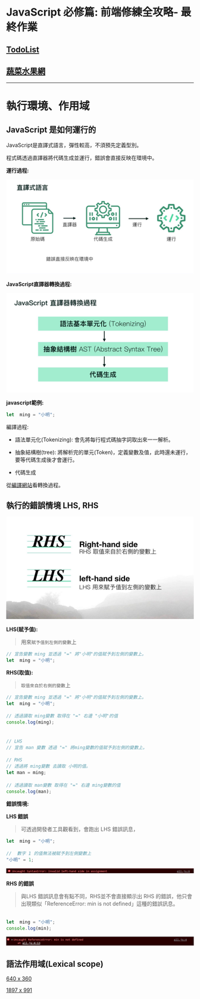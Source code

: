 # JavaScript 必修篇:  前端修練全攻略- 最終作業

## [TodoList](https://jimmyfang-ai.github.io/js-todoList/todoList/)



## [蔬菜水果網](https://jimmyfang-ai.github.io/js-todoList/vegeList/)

----


# 執行環境、作用域

## JavaScript 是如何運行的
 
 JavaScript是直譯式語言，彈性較高，不須預先定義型別。

 程式碼透過直譯器將代碼生成並運行，錯誤會直接反映在環境中。

**運行過程:**

![](JS%20直譯式語言.jpg)

**JavaScript直譯器轉換過程:**

![](a.jpg)

**javascript範例:**
```javascript
let  ming = "小明"; 
```
編譯過程:

  - 語法單元化(Tokenizing):
    會先將每行程式碼抽字詞取出來一一解析。
   
  - 抽象結構樹(tree):
    將解析完的單元(Token)，定義變數及值，此時還未運行，要等代碼生成後才會運行。

  - 代碼生成

從[編譯網站](https://esprima.org/demo/parse.html#)看轉換過程。


## 執行的錯誤情境 LHS, RHS

![](螢幕擷取畫面%202022-04-01%20154218.jpg)

**LHS(賦予值):**
> 用來`賦予值到左側的變數`上

```javascript
// 宣告變數 ming 並透過 "=" 將"小明"的值賦予到左側的變數上。
let  ming = "小明"; 
```

**RHS(取值):**
>`取值來自於右側的變數`上

```javascript
// 宣告變數 ming 並透過 "=" 將"小明"的值賦予到左側的變數上。
let  ming = "小明"; 

// 透過讀取 ming變數 取得在 "=" 右邊 "小明"的值
console.log(ming);


// LHS
// 宣告 man 變數 透過 "=" 將ming變數的值賦予到左側的變數上。

// RHS
// 透過將 ming變數 去讀取 小明的值。
let man = ming;

// 透過讀取 man變數 取得在 "=" 右邊 ming變數的值
console.log(man);
```
     
**錯誤情境:**

**LHS 錯誤**
>可透過開發者工具觀看到，會跑出 LHS 錯誤訊息，
```javascript
let  ming = "小明"; 

//  數字 1 的值無法被賦予到左側變數上
"小明" = 1;
```
![](螢幕擷取畫面%202022-04-01%20162032.jpg)


**RHS 的錯誤**
> 與LHS 錯誤訊息會有點不同，RHS並不會直接顯示出 RHS 的錯誤，他只會出現類似「ReferenceError: min is not defined」這種的錯誤訊息。
```javascript

let  ming = "小明"; 
console.log(min);
```
![](螢幕擷取畫面%202022-04-01%20162744.jpg)







## 語法作用域(Lexical scope)



[640 x 360](https://storage.googleapis.com/vue-course-api.appspot.com/veganfoodcoverimg/1653380347438.jpg?GoogleAccessId=firebase-adminsdk-zzty7%40vue-course-api.iam.gserviceaccount.com&Expires=1742169600&Signature=MPysfF6dGBG6Jy7cJ2TLni94YVkR%2BfOhypH6K6e9VKi7FdIx%2Bw2DWR38ZCVkLToxfevzZDOa2Qf3ztJL2oBCbYR2iEpK2%2B7IcJog2pb5AJNfX%2B3aPBii6cfB0iW9MeKBamIBUhFpk9EVr%2FDJM1HwELlDlWjTjF2gFNMF2D8ipJO%2BV8i4ggaJQsAo0t0ekuc4epDuKWsCH98s4x9SPQOJDaeCaKcC5pJ9j6zGCMk2gL8Gz1p0aT%2Fuy6JskKUlN8QS8nhPg%2BrstFcGPxDzUbGw1Jqwp98vzTQNkw0A5212XjK9TvxmRYB8VeID1Wb9H3o6St7uM3zkDQh1Wk%2BCphaKJg%3D%3D)

[1897 x 991](https://storage.googleapis.com/vue-course-api.appspot.com/veganfoodcoverimg/1653380442919.jpg?GoogleAccessId=firebase-adminsdk-zzty7%40vue-course-api.iam.gserviceaccount.com&Expires=1742169600&Signature=JUrzuhz0xUtp3uupsq94efP1DcFsAP2L%2Fq%2FbM6Bocd6hrFp9AUKYkG7stV8raALO6bPjUFaV%2FPj5mAUf6FOw5fXsKW5PhXdg1LdG%2FsCLKAaVXzbHGMIZHxhaBWtkoBd68Q94g1r4LV7o2zHz9nvHmQSlCbe0JN2Oh58qaYTCHDq9udqYuyJ3RxZeDMZ8q3VOrG7ca39123x8nKpld2gBj7ZTH%2B%2BYR2uK27bbquK4nF%2BJgmir0AhD%2F%2BCQJdI3SIGT1lnMMgkPwtWLXz5nninsDBlHpfANZAThryUAzAWg7bMoAk50s8cawC3XPORPPd8HGammhYGMBlu4wSvt54gmow%3D%3D)